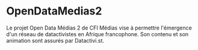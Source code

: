 # OpenDataMedias2
Le projet Open Data Médias 2 de CFI Médias vise à permettre l'émergence d'un réseau de datactivistes en Afrique francophone. Son contenu et son animation sont assurés par Datactivi.st.
